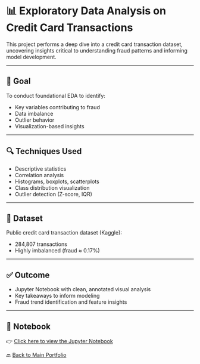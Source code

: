 # 📊 Exploratory Data Analysis on Credit Card Transactions

This project performs a deep dive into a credit card transaction dataset, uncovering insights critical to understanding fraud patterns and informing model development.

---

## 🎯 Goal

To conduct foundational EDA to identify:
- Key variables contributing to fraud
- Data imbalance
- Outlier behavior
- Visualization-based insights

---

## 🔍 Techniques Used

- Descriptive statistics
- Correlation analysis
- Histograms, boxplots, scatterplots
- Class distribution visualization
- Outlier detection (Z-score, IQR)

---

## 📁 Dataset

Public credit card transaction dataset (Kaggle):
- 284,807 transactions
- Highly imbalanced (fraud ≈ 0.17%)

---

## ✅ Outcome

- Jupyter Notebook with clean, annotated visual analysis
- Key takeaways to inform modeling
- Fraud trend identification and feature insights

---
## 📓 Notebook

👉 [Click here to view the Jupyter Notebook](./credit_card_eda.ipynb)

🔙 [Back to Main Portfolio](../README.md)

